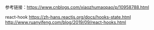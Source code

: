参考链接：https://www.cnblogs.com/xiaozhumaopao/p/10958788.html

react-hook https://zh-hans.reactjs.org/docs/hooks-state.html
http://www.ruanyifeng.com/blog/2019/09/react-hooks.html
